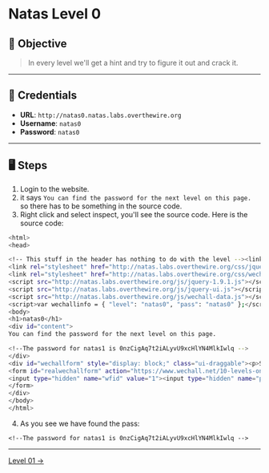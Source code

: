 # Natas Level 0

## 🧩 Objective

> In every level we'll get a hint and try to figure it out and crack it.

---

## 🧪 Credentials

- **URL**: `http://natas0.natas.labs.overthewire.org`
- **Username**: `natas0`
- **Password**: `natas0`

---

## 🖥️ Steps

1. Login to the website.
2. it says `You can find the password for the next level on this page.` so there has to be something in the source code.
3. Right click and select inspect, you'll see the source code. Here is the source code:
```bash
<html>
<head>

<!-- This stuff in the header has nothing to do with the level --><link rel="stylesheet" type="text/css" href="http://natas.labs.overthewire.org/css/level.css">
<link rel="stylesheet" href="http://natas.labs.overthewire.org/css/jquery-ui.css">
<link rel="stylesheet" href="http://natas.labs.overthewire.org/css/wechall.css">
<script src="http://natas.labs.overthewire.org/js/jquery-1.9.1.js"></script>
<script src="http://natas.labs.overthewire.org/js/jquery-ui.js"></script>
<script src="http://natas.labs.overthewire.org/js/wechall-data.js"></script><script src="http://natas.labs.overthewire.org/js/wechall.js"></script>
<script>var wechallinfo = { "level": "natas0", "pass": "natas0" };</script></head>
<body>
<h1>natas0</h1>
<div id="content">
You can find the password for the next level on this page.

<!--The password for natas1 is 0nzCigAq7t2iALyvU9xcHlYN4MlkIwlq -->
</div>
<div id="wechallform" style="display: block;" class="ui-draggable"><p>Submit token</p>
<form id="realwechallform" action="https://www.wechall.net/10-levels-on-Natas.html" enctype="application/x-www-form-urlencoded" method="post">
<input type="hidden" name="wfid" value="1"><input type="hidden" name="password_solution" value="natas0"><input type="hidden" name="igotitnow" value="Register">
</form>
</div>
</body>
</html>
```
4. As you see we have found the pass:
```
<!--The password for natas1 is 0nzCigAq7t2iALyvU9xcHlYN4MlkIwlq -->
```
---
[Level 01 →](./level01.md)
